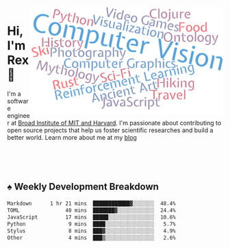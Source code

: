<img src="https://raw.githubusercontent.com/rexwangcc/rexwangcc/master/myself.png" alt="Rex!" width="450" height="250" align="right">

# Hi, I'm Rex 👋

I'm a software engineer at [Broad Institute of MIT and Harvard](https://www.broadinstitute.org/). I'm passionate about contributing to open source projects that help us foster scientific researches and build a better world. Learn more about me at my [blog](https://rexwang.cc)

<br>
<br>
<br>

<table>
<tr valign="top" width="50%">
<!-- <td > -->

## ♠ Weekly Development Breakdown

<!-- code_time starts -->

```text
Markdown      1 hr 21 mins  ████████████▓░░░░░░░  48.4%
TOML               40 mins  ███████▓░░░░░░░░░░░░  24.4%
JavaScript         17 mins  █████░░░░░░░░░░░░░░░  10.6%
Python              9 mins  ████░░░░░░░░░░░░░░░░   5.7%
Stylus              8 mins  ███▓░░░░░░░░░░░░░░░░   4.9%
Other               4 mins  ███▒░░░░░░░░░░░░░░░░   2.6%
```

<!-- code_time ends -->

<!-- Placeholder for my Game statuses -->

<!-- <td valign="top" width="50%">

#### ♦ My Personal Progress

</td> -->

</tr>
</table>
